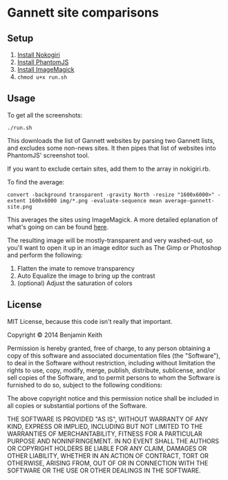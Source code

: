 # Gannett site comparisons

## Setup

1. [Install Nokogiri](http://www.nokogiri.org/tutorials/installing_nokogiri.html)
2. [Install PhantomJS](http://phantomjs.org/download.html)
3. [Install ImageMagick](http://imagemagick.org/script/binary-releases.php)
4. `chmod u+x run.sh`

## Usage

To get all the screenshots:

```
./run.sh
```

This downloads the list of Gannett websites by parsing two Gannett lists, and excludes some non-news sites. It then pipes that list of websites into PhantomJS' screenshot tool. 

If you want to exclude certain sites, add them to the array in nokigiri.rb.

To find the average:

```
convert -background transparent -gravity North -resize "1600x6000>" -extent 1600x6000 img/*.png -evaluate-sequence mean average-gannett-site.png
```

This averages the sites using ImageMagick. A more detailed eplanation of what's going on can be found [here](http://blog.patdavid.net/2012/08/imagemagick-average-blending-files.html). 

The resulting image will be mostly-transparent and very washed-out, so you'll want to open it up in an image editor such as The Gimp or Photoshop and perform the following:

1. Flatten the imate to remove transparency
2. Auto Equalize the image to bring up the contrast
3. (optional) Adjust the saturation of colors

## License

MIT License, because this code isn't really that important. 

Copyright &copy; 2014 Benjamin Keith

Permission is hereby granted, free of charge, to any person obtaining a copy of this software and associated documentation files (the "Software"), to deal in the Software without restriction, including without limitation the rights to use, copy, modify, merge, publish, distribute, sublicense, and/or sell copies of the Software, and to permit persons to whom the Software is furnished to do so, subject to the following conditions:

The above copyright notice and this permission notice shall be included in all copies or substantial portions of the Software.

THE SOFTWARE IS PROVIDED "AS IS", WITHOUT WARRANTY OF ANY KIND, EXPRESS OR IMPLIED, INCLUDING BUT NOT LIMITED TO THE WARRANTIES OF MERCHANTABILITY, FITNESS FOR A PARTICULAR PURPOSE AND NONINFRINGEMENT. IN NO EVENT SHALL THE AUTHORS OR COPYRIGHT HOLDERS BE LIABLE FOR ANY CLAIM, DAMAGES OR OTHER LIABILITY, WHETHER IN AN ACTION OF CONTRACT, TORT OR OTHERWISE, ARISING FROM, OUT OF OR IN CONNECTION WITH THE SOFTWARE OR THE USE OR OTHER DEALINGS IN THE SOFTWARE.

